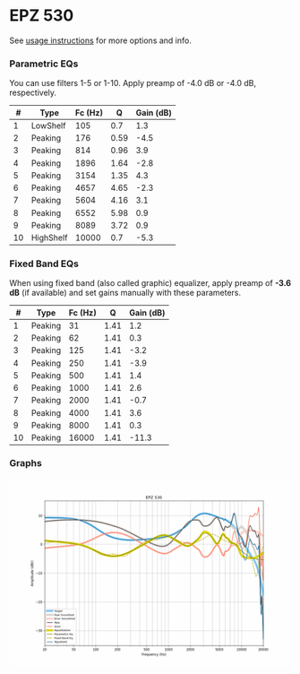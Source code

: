 # EPZ 530
See [usage instructions](https://github.com/jaakkopasanen/AutoEq#usage) for more options and info.

### Parametric EQs
You can use filters 1-5 or 1-10. Apply preamp of -4.0 dB or -4.0 dB, respectively.

|   # | Type      |   Fc (Hz) |    Q |   Gain (dB) |
|-----|-----------|-----------|------|-------------|
|   1 | LowShelf  |       105 | 0.7  |         1.3 |
|   2 | Peaking   |       176 | 0.59 |        -4.5 |
|   3 | Peaking   |       814 | 0.96 |         3.9 |
|   4 | Peaking   |      1896 | 1.64 |        -2.8 |
|   5 | Peaking   |      3154 | 1.35 |         4.3 |
|   6 | Peaking   |      4657 | 4.65 |        -2.3 |
|   7 | Peaking   |      5604 | 4.16 |         3.1 |
|   8 | Peaking   |      6552 | 5.98 |         0.9 |
|   9 | Peaking   |      8089 | 3.72 |         0.9 |
|  10 | HighShelf |     10000 | 0.7  |        -5.3 |

### Fixed Band EQs
When using fixed band (also called graphic) equalizer, apply preamp of **-3.6 dB** (if available) and set gains manually with these parameters.

|   # | Type    |   Fc (Hz) |    Q |   Gain (dB) |
|-----|---------|-----------|------|-------------|
|   1 | Peaking |        31 | 1.41 |         1.2 |
|   2 | Peaking |        62 | 1.41 |         0.3 |
|   3 | Peaking |       125 | 1.41 |        -3.2 |
|   4 | Peaking |       250 | 1.41 |        -3.9 |
|   5 | Peaking |       500 | 1.41 |         1.4 |
|   6 | Peaking |      1000 | 1.41 |         2.6 |
|   7 | Peaking |      2000 | 1.41 |        -0.7 |
|   8 | Peaking |      4000 | 1.41 |         3.6 |
|   9 | Peaking |      8000 | 1.41 |         0.3 |
|  10 | Peaking |     16000 | 1.41 |       -11.3 |

### Graphs
![](./EPZ%20530.png)
